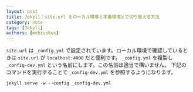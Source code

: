 ```yaml
---
layout: post
title: Jekyll：site.url をローカル環境と本番環境とで切り替える方法
category: note
tags: [Jekyll]
authors: [mebiusbox]
---
```


`site.url` は `_config.yml` で設定されています。ローカル環境で確認しているときは `site.url` が `localhost:4000` だと便利です。
`_config.yml` を複製し `_config-dev.yml` という名前にします。この名前は適当で構いません。
下記のコマンドを実行することで `_config-dev.yml` を参照するようになります。

	jekyll serve -w --config _config-dev.yml
